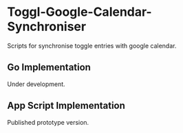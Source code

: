 # Toggl-Google-Calendar-Synchroniser
Scripts for synchronise toggle entries with google calendar.

## Go Implementation
Under development.

## App Script Implementation
Published prototype version.
